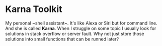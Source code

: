 # Karna Toolkit
My personal ~shell assistant~. It's like Alexa or Siri but for command line. And she is called **Karna**. When I struggle on some topic I usually look for solutions in stack overflow or server fault. Why not just store those solutions into small functions that can be runned later?

